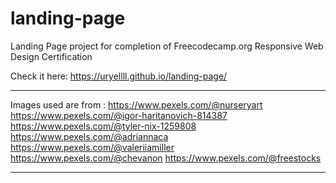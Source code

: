 # landing-page

Landing Page project for completion of Freecodecamp.org Responsive Web Design Certification

Check it here: https://uryellll.github.io/landing-page/

*****
Images used are from :
  https://www.pexels.com/@nurseryart
  https://www.pexels.com/@igor-haritanovich-814387
  https://www.pexels.com/@tyler-nix-1259808
  https://www.pexels.com/@adriannaca
  https://www.pexels.com/@valeriiamiller
  https://www.pexels.com/@chevanon
  https://www.pexels.com/@freestocks
*****
